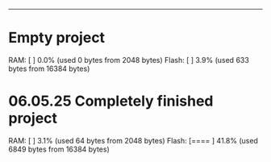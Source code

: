 ---
# Empty project
RAM:   [          ]   0.0% (used 0 bytes from 2048 bytes)
Flash: [          ]   3.9% (used 633 bytes from 16384 bytes)

# 06.05.25 Completely finished project
RAM:   [          ]   3.1% (used 64 bytes from 2048 bytes)
Flash: [====      ]  41.8% (used 6849 bytes from 16384 bytes)